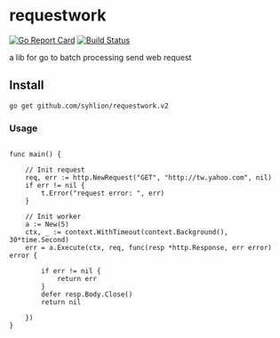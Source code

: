 # requestwork

[![Go Report Card](https://goreportcard.com/badge/github.com/syhlion/requestwork.v2)](https://goreportcard.com/report/github.com/syhlion/requestwork.v2)
[![Build Status](https://drone.syhlion.tw/api/badges/syhlion/requestwork.v2/status.svg)](https://drone.syhlion.tw/syhlion/requestwork.v2)

a lib for go to batch processing send web request

## Install

`go get github.com/syhlion/requestwork.v2`

### Usage

```

func main() {

    // Init request
	req, err := http.NewRequest("GET", "http://tw.yahoo.com", nil)
	if err != nil {
		t.Error("request error: ", err)
	}

	// Init worker
	a := New(5)
	ctx, _ := context.WithTimeout(context.Background(), 30*time.Second)
	err = a.Execute(ctx, req, func(resp *http.Response, err error) error {

		if err != nil {
			return err
		}
		defer resp.Body.Close()
		return nil

	})
}

```
